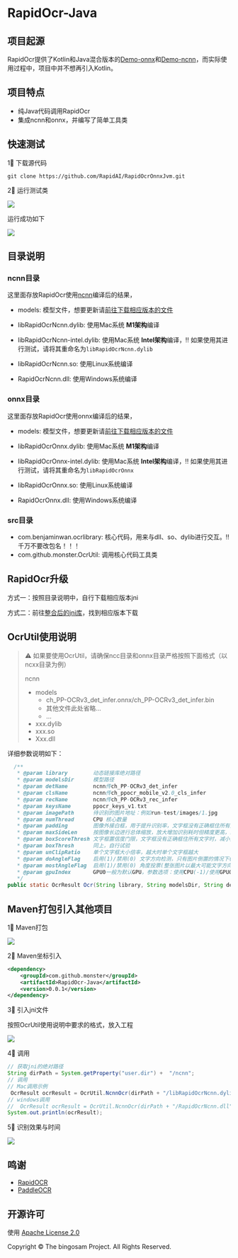 # RapidOcr-Java

## 项目起源

RapidOcr提供了Kotlin和Java混合版本的[Demo-onnx](https://github.com/RapidAI/RapidOcrOnnxJvm)和[Demo-ncnn](https://github.com/RapidAI/RapidOcrNcnnJvm)，而实际使用过程中，项目中并不想再引入Kotlin。

## 项目特点

- 纯Java代码调用RapidOcr
- 集成ncnn和onnx，并编写了简单工具类

## 快速测试

1⃣️ 下载源代码

```shell
git clone https://github.com/RapidAI/RapidOcrOnnxJvm.git
```

2⃣️ 运行测试类

![](https://monster-note.oss-cn-hangzhou.aliyuncs.com/img/sql/mysql/202309151824613.png)

运行成功如下

![](https://monster-note.oss-cn-hangzhou.aliyuncs.com/img/sql/mysql/202309151615945.png)

## 目录说明

### ncnn目录

这里面存放RapidOcr使用[ncnn](https://github.com/Tencent/ncnn)编译后的结果，

- models: 模型文件，想要更新请[前往下载相应版本的文件](https://github.com/RapidAI/RapidOcrNcnn/releases)

- libRapidOcrNcnn.dylib: 使用Mac系统 **M1架构**编译
- libRapidOcrNcnn-intel.dylib: 使用Mac系统 **Intel架构**编译，‼️ 如果使用其进行测试，请将其重命名为`libRapidOcrNcnn.dylib`
- libRapidOcrNcnn.so: 使用Linux系统编译
- RapidOcrNcnn.dll: 使用Windows系统编译

### onnx目录

这里面存放RapidOcr使用onnx编译后的结果，

- models: 模型文件，想要更新请[前往下载相应版本的文件](https://github.com/RapidAI/RapidOcrOnnx/releases)

- libRapidOcrOnnx.dylib: 使用Mac系统 **M1架构**编译
- libRapidOcrOnnx-intel.dylib: 使用Mac系统 **Intel架构**编译，‼️ 如果使用其进行测试，请将其重命名为`libRapidOcrOnnx`
- libRapidOcrOnnx.so: 使用Linux系统编译
- RapidOcrOnnx.dll: 使用Windows系统编译

### src目录

- com.benjaminwan.ocrlibrary: 核心代码，用来与dll、so、dylib进行交互。‼️ 千万不要改包名！！！
- com.github.monster.OcrUtil: 调用核心代码工具类

## RapidOcr升级

方式一：按照目录说明中，自行下载相应版本jni

方式二：前往[整合后的jni库](https://github.com/MyMonsterCat/Model-DLL)，找到相应版本下载

## OcrUtil使用说明

> ⚠️ 如果要使用OcrUtil，请确保ncc目录和onnx目录严格按照下面格式（以ncxx目录为例）
>
> ncnn
>
> - models
>   - ch_PP-OCRv3_det_infer.onnx/ch_PP-OCRv3_det_infer.bin
>   - 其他文件此处省略...
>   - ...
> - xxx.dylib
> - xxx.so
> - Xxx.dll

详细参数说明如下：

```java
  /**
   * @param library        动态链接库绝对路径
   * @param modelsDir      模型路径
   * @param detName        ncnn传ch_PP-OCRv3_det_infer
   * @param clsName        ncnn传ch_ppocr_mobile_v2.0_cls_infer
   * @param recName        ncnn传ch_PP-OCRv3_rec_infer
   * @param keysName       ppocr_keys_v1.txt
   * @param imagePath      待识别的图片地址：例如run-test/images/1.jpg
   * @param numThread      CPU 核心数量
   * @param padding        图像外接白框，用于提升识别率，文字框没有正确框住所有文字时，增加此值。默认50。
   * @param maxSideLen     按图像长边进行总体缩放，放大增加识别耗时但精度更高，缩小减小耗时但精度降低，maxSideLen=0代表不缩放
   * @param boxScoreThresh 文字框置信度门限，文字框没有正确框住所有文字时，减小此值
   * @param boxThresh      同上，自行试验
   * @param unClipRatio    单个文字框大小倍率，越大时单个文字框越大
   * @param doAngleFlag    启用(1)/禁用(0) 文字方向检测，只有图片倒置的情况下(旋转90~270度的图片)，才需要启用文字方向检测
   * @param mostAngleFlag  启用(1)/禁用(0) 角度投票(整张图片以最大可能文字方向来识别)，当禁用文字方向检测时，此项也不起作用
   * @param gpuIndex       GPU0一般为默认GPU，参数选项：使用CPU(-1)/使用GPU0(0)/使用GPU1(1)/...    重要：onnx不可使用CPU/onnx可使用GPU
   */
public static OcrResult Ocr(String library, String modelsDir, String detName, String clsName, String recName, String keysName, String imagePath,Integer numThread, Integer padding, Integer maxSideLen, Float boxScoreThresh, Float boxThresh,Float unClipRatio, Integer doAngleFlag, Integer mostAngleFlag, Integer gpuIndex) 
```

## Maven打包引入其他项目

1⃣️ Maven打包

![](https://monster-note.oss-cn-hangzhou.aliyuncs.com/img/sql/mysql/202309151651157.png)

2⃣️ Maven坐标引入

```xml
<dependency>
    <groupId>com.github.monster</groupId>
    <artifactId>RapidOcr-Java</artifactId>
    <version>0.0.1</version>
</dependency>
```

3⃣️ 引入jni文件

按照OcrUtil使用说明中要求的格式，放入工程

![](https://monster-note.oss-cn-hangzhou.aliyuncs.com/img/sql/mysql/202309151819190.png)

4⃣️ 调用

```java
// 获取jni的绝对路径
String dirPath = System.getProperty("user.dir") +  "/ncnn";
// 调用
// Mac调用示例
 OcrResult ocrResult = OcrUtil.NcnnOcr(dirPath + "/libRapidOcrNcnn.dylib", dirPath + "/models", "images/1.jpg");
// windows调用
//  OcrResult ocrResult = OcrUtil.NcnnOcr(dirPath + "/RapidOcrNcnn.dll", "ncnn/models", "images/1.jpg");
System.out.println(ocrResult);
```

5⃣️ 识别效果与时间

![](https://monster-note.oss-cn-hangzhou.aliyuncs.com/img/sql/mysql/202309151825366.png)

## 鸣谢

- [RapidOCR](https://github.com/RapidAI/RapidOCR)
- [PaddleOCR](https://github.com/PaddlePaddle/PaddleOCR)

## 开源许可

使用 [Apache License 2.0](https://github.com/MyMonsterCat/DeviceTouch/blob/main/LICENSE)

Copyright © The bingosam Project. All Rights Reserved.
